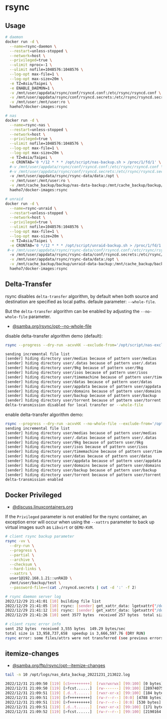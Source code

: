 # rsync

## Usage

```sh
# daemon
docker run -d \
  --name=rsync-daemon \
  --restart=unless-stopped \
  --network=host \
  --privileged=true \
  --ulimit nproc=-1 \
  --ulimit nofile=1048576:1048576 \
  --log-opt max-file=1 \
  --log-opt max-size=20m \
  -e TZ=Asia/Taipei \
  -e ENABLE_DAEMON=1 \
  -v /mnt/user/appdata/rsync/conf/rsyncd.conf:/etc/rsync/rsyncd.conf \
  -v /mnt/user/appdata/rsync/conf/rsyncd.secrets:/etc/rsync/rsyncd.secrets \
  -v /mnt/user:/mnt/user:ro \
  haeho7/docker-images:rsync

# nas
docker run -d \
  --name=rsync-nas \
  --restart=unless-stopped \
  --network=host \
  --privileged=true \
  --ulimit nofile=1048576:1048576 \
  --log-opt max-file=1 \
  --log-opt max-size=20m \
  -e TZ=Asia/Taipei \
  -e CRONTAB='0 */12 * * * /opt/script/nas-backup.sh > /proc/1/fd/1' \
  #-v /mnt/user/appdata/rsync/conf/rsyncd.conf:/etc/rsync/rsyncd.conf \
  #-v /mnt/user/appdata/rsync/conf/rsyncd.secrets:/etc/rsync/rsyncd.secrets \
  -v /mnt/user/appdata/rsync/rsync-data/data:/opt \
  -v /mnt/user:/mnt/user:ro \
  -v /mnt/cache_backup/backup/nas-data-backup:/mnt/cache_backup/backup/nas-data-backup \
  haeho7/docker-images:rsync

# unraid
docker run -d \
  --name=rsync-unraid \
  --restart=unless-stopped \
  --network=host \
  --privileged=true \
  --ulimit nofile=1048576:1048576 \
  --log-opt max-file=1 \
  --log-opt max-size=20m \
  -e TZ=Asia/Taipei \
  -e CRONTAB='0 */12 * * * /opt/script/unraid-backup.sh > /proc/1/fd/1' \
 #-v /mnt/user/appdata/rsync/rsync-data/conf/rsyncd.conf:/etc/rsync/rsyncd.conf \
  -v /mnt/user/appdata/rsync/rsync-data/conf/rsyncd.secrets:/etc/rsync/rsyncd.secrets \
  -v /mnt/user/appdata/rsync/rsync-data/data:/opt \
  -v /mnt/cache_backup/backup/unraid-data-backup:/mnt/cache_backup/backup/unraid-data-backup \
  haeho7/docker-images:rsync
```

## Delta-Transfer

rsync disables `delta-transfer` algorithm, by default when both source and destination are specified as local paths. defaule parameter: `--whole-file`.

But the `delta-transfer` algorithm can be enabled by adjusting the `--no-whole-file` parameter.

- [@samba.org/rsync/opt--no-whole-file](https://download.samba.org/pub/rsync/rsync.1#opt--no-whole-file)

disable delta-transfer algorithm demo (default):

```sh
rsync --progress --dry-run -acvvHX --exclude-from='/opt/script/nas-exclude-list' /mnt/user /mnt/cache_backup/backup/test

sending incremental file list
[sender] hiding directory user/medias because of pattern user/medias
[sender] hiding directory user/.datas because of pattern user/.datas
[sender] hiding directory user/9kg because of pattern user/9kg
[sender] hiding directory user/isos because of pattern user/isos
[sender] hiding directory user/timemachine because of pattern user/timemachine
[sender] hiding directory user/datas because of pattern user/datas
[sender] hiding directory user/appdata because of pattern user/appdata
[sender] hiding directory user/domains because of pattern user/domains
[sender] hiding directory user/backup because of pattern user/backup
[sender] hiding directory user/torrent because of pattern user/torrent
delta-transmission disabled for local transfer or --whole-file
```

enable delta-transfer algorithm demo:

```sh
rsync --progress --dry-run -acvvHX --no-whole-file --exclude-from='/opt/script/nas-exclude-list' /mnt/user /mnt/cache_backup/backup/test
sending incremental file list
[sender] hiding directory user/medias because of pattern user/medias
[sender] hiding directory user/.datas because of pattern user/.datas
[sender] hiding directory user/9kg because of pattern user/9kg
[sender] hiding directory user/isos because of pattern user/isos
[sender] hiding directory user/timemachine because of pattern user/timemachine
[sender] hiding directory user/datas because of pattern user/datas
[sender] hiding directory user/appdata because of pattern user/appdata
[sender] hiding directory user/domains because of pattern user/domains
[sender] hiding directory user/backup because of pattern user/backup
[sender] hiding directory user/torrent because of pattern user/torrent
delta-transmission enabled
```

## Docker Privileged

- [@discuss.linuxcontainers.org](https://discuss.linuxcontainers.org/t/cant-run-libvirt-qemu-kvm-in-an-unprivileged-domain-anymore-unable-to-set-xattr/9466)

If the `Privileged` parameter is not enabled for the rsync container, an exception error will occur when using the `--xattrs` parameter to back up virtual images such as `Libvirt` or `QEMU-KVM`.

```sh
# client rsync backup parameter
rsync -vv \
  --dry-run \
  --progress \
  --partial \
  --archive \
  --checksum \
  --hard-links \
  --xattrs \
  user1@192.168.1.21::unRAID \
  /mnt/user/backup/test \
  --password-file=<(cat ./rsyncd.secrets | cut -d ':' -f 2)

# rsync daemon server log
2022/12/29 21:41:01 [10] building file list
2022/12/29 21:41:05 [10] rsync: [sender] get_xattr_data: lgetxattr("/domains/openwrt-192.168.1.1-20221229-done-bak/openwrt-21.02.3-r16577-x86-64-generic-ext4-combined-efi.img" (in unRAID),"trusted.libvirt.security.dac",0) failed: No data available (61)
2022/12/29 21:41:12 [10] rsync: [sender] get_xattr_data: lgetxattr("/domains/openwrt/openwrt-21.02.3-r16577-x86-64-generic-ext4-combined-efi.img" (in unRAID),"trusted.libvirt.security.dac",0) failed: No data available (61)
2022/12/29 21:41:26 [10] sent 3577 bytes  received 257 bytes  total size 13958737658

# client rsync error info
sent 252 bytes  received 3,555 bytes  149.29 bytes/sec
total size is 13,958,737,658  speedup is 3,666,597.76 (DRY RUN)
rsync error: some files/attrs were not transferred (see previous errors) (code 23) at main.c(1816) [generator=3.2.3]
```

## itemize-changes

- [@samba.org/ftp/rsync/opt--itemize-changes](https://download.samba.org/pub/rsync/rsync.1#opt--itemize-changes)

```sh
tail -n 10 /opt/logs/nas_data_backup_20221231_213022.log

2022/12/31 21:09:50 [119] [cS+++++++++]  [rwxrwxrwx] [99:100] [0 bytes] mnt/user/appdata/redis/redis.sock (Trans: 0 bytes)
2022/12/31 21:09:50 [119] [>fcst......]  [rw-------] [99:100] [28974075 bytes] mnt/user/appdata/redis/appendonlydir/appendonly.aof.3.incr.aof (Trans: 28977654 bytes)
2022/12/31 21:09:51 [119] [.d..t......]  [rwxr-xr-x] [99:100] [184 bytes] mnt/user/appdata/rsync-nas/logs (Trans: 0 bytes)
2022/12/31 21:09:51 [119] [>f+++++++++]  [rw-r--r--] [0:0] [4788 bytes] mnt/user/appdata/rsync-nas/logs/nas_data_backup_20221231_210900.log (Trans: 5909 bytes)
2022/12/31 21:09:51 [119] [>f+++++++++]  [rw-r--r--] [0:0] [530 bytes] mnt/user/appdata/rsync-nas/logs/unraid_data_backup_20221231_210542.log (Trans: 573 bytes)
2022/12/31 21:09:51 [119] [.d..t......]  [rwxr-xr-x] [99:100] [171 bytes] mnt/user/appdata/vaultwarden (Trans: 0 bytes)
2022/12/31 21:09:52 [119] [>fcst......]  [rw-r--r--] [99:100] [2190164 bytes] mnt/user/datas/nextcloud/appdata_oc4dr9l61i8d/appstore/apps.json (Trans: 2190471 bytes)
```
